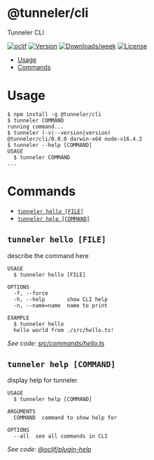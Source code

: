 @tunneler/cli
=============

Tunneler CLI

[![oclif](https://img.shields.io/badge/cli-oclif-brightgreen.svg)](https://oclif.io)
[![Version](https://img.shields.io/npm/v/@tunneler/cli.svg)](https://npmjs.org/package/@tunneler/cli)
[![Downloads/week](https://img.shields.io/npm/dw/@tunneler/cli.svg)](https://npmjs.org/package/@tunneler/cli)
[![License](https://img.shields.io/npm/l/@tunneler/cli.svg)](https://github.com/0x77dev/tunneler/blob/master/package.json)

<!-- toc -->
* [Usage](#usage)
* [Commands](#commands)
<!-- tocstop -->
# Usage
<!-- usage -->
```sh-session
$ npm install -g @tunneler/cli
$ tunneler COMMAND
running command...
$ tunneler (-v|--version|version)
@tunneler/cli/0.0.0 darwin-x64 node-v16.4.2
$ tunneler --help [COMMAND]
USAGE
  $ tunneler COMMAND
...
```
<!-- usagestop -->
# Commands
<!-- commands -->
* [`tunneler hello [FILE]`](#tunneler-hello-file)
* [`tunneler help [COMMAND]`](#tunneler-help-command)

## `tunneler hello [FILE]`

describe the command here

```
USAGE
  $ tunneler hello [FILE]

OPTIONS
  -f, --force
  -h, --help       show CLI help
  -n, --name=name  name to print

EXAMPLE
  $ tunneler hello
  hello world from ./src/hello.ts!
```

_See code: [src/commands/hello.ts](https://github.com/0x77dev/tunneler/blob/v0.0.0/src/commands/hello.ts)_

## `tunneler help [COMMAND]`

display help for tunneler

```
USAGE
  $ tunneler help [COMMAND]

ARGUMENTS
  COMMAND  command to show help for

OPTIONS
  --all  see all commands in CLI
```

_See code: [@oclif/plugin-help](https://github.com/oclif/plugin-help/blob/v3.2.2/src/commands/help.ts)_
<!-- commandsstop -->
